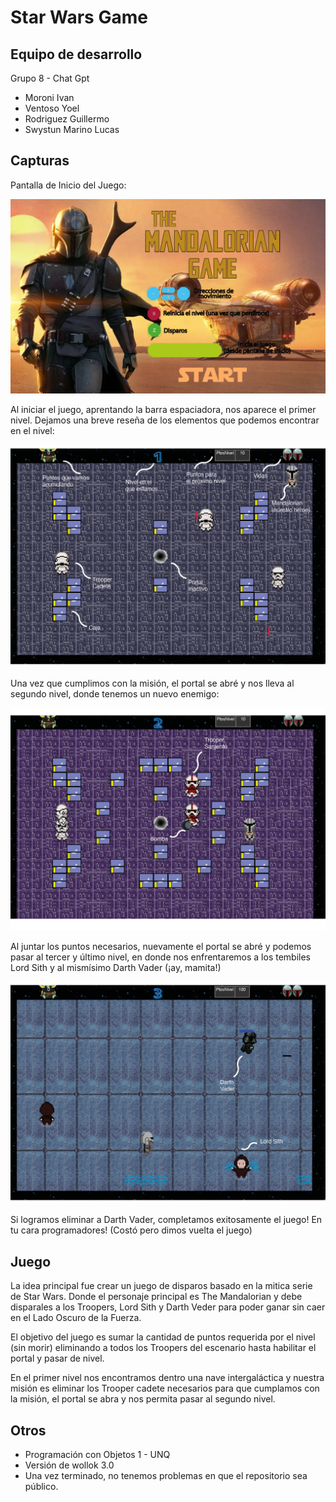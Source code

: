# Star Wars Game 

## Equipo de desarrollo

Grupo 8 - Chat Gpt

- Moroni Ivan 
- Ventoso Yoel 
- Rodriguez Guillermo 
- Swystun Marino Lucas 

## Capturas

Pantalla de Inicio del Juego:


![Pantalla de inicio](https://github.com/obj1unq/2023s1---tp-game-chatgpt/blob/c3f04a738b3974406b73a7538eded8c7adbc5f9e/assets/background-inicio.png)

Al iniciar el juego, aprentando la barra espaciadora, nos aparece el primer nivel.
Dejamos una breve reseña de los elementos que podemos encontrar en el nivel:


![Pantalla de Nivel 1](https://github.com/obj1unq/2023s1---tp-game-chatgpt/blob/master/assets/screenshot%20nivel%201.png)

Una vez que cumplimos con la misión, el portal se abré y nos lleva al segundo nivel, donde tenemos un nuevo enemigo:

![Pantalla de Nivel 2](https://github.com/obj1unq/2023s1---tp-game-chatgpt/blob/6ce9276faa759c6cf0aa016a6ada37a62f8bd972/assets/screenshot%20nivel%202.png)

Al juntar los puntos necesarios, nuevamente el portal se abré y podemos pasar al tercer y último nivel, en donde nos enfrentaremos a los tembiles Lord Sith y al mismísimo Darth Vader (¡ay, mamita!)

![Pantalla de Nivel 3](https://github.com/obj1unq/2023s1---tp-game-chatgpt/blob/fa0698ac55fc649b3c84ca023353748633b4b70c/assets/screenshot%20nivel%203a.png)

Si logramos eliminar a Darth Vader, completamos exitosamente el juego!
En tu cara programadores! (Costó pero dimos vuelta el juego)

## Juego

La idea principal fue crear un juego de disparos basado en la mitica serie de Star Wars. Donde el personaje principal es The Mandalorian
y debe disparales a los Troopers, Lord Sith y Darth Veder para poder ganar sin caer en el Lado Oscuro de la Fuerza.

El objetivo del juego es sumar la cantidad de puntos requerida por el nivel (sin morir) eliminando a todos los Troopers del escenario hasta habilitar el portal y pasar de nivel.

En el primer nivel nos encontramos dentro una nave intergaláctica y nuestra misión es eliminar los Trooper cadete necesarios para que cumplamos con la misión, el portal se abra y nos permita pasar al segundo nivel.

## Otros

- Programación con Objetos 1 - UNQ
- Versión de wollok 3.0
- Una vez terminado, no tenemos problemas en que el repositorio sea público.
